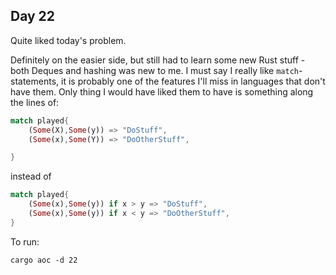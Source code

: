 ## Day 22

Quite liked today's problem.

Definitely on the easier side, but still had to learn some new Rust stuff - both Deques and hashing was
new to me. I must say I really like `match`-statements, it is probably one of the features I'll miss in
languages that don't have them. Only thing I would have liked them to have is something along the lines of:

```Rust
match played{
    (Some(X),Some(y)) => "DoStuff",
    (Some(x),Some(Y)) => "DoOtherStuff",

}
```
instead of

```Rust
match played{
    (Some(x),Some(y)) if x > y => "DoStuff",
    (Some(x),Some(y)) if x < y => "DoOtherStuff",
}
```


To run:

```
cargo aoc -d 22
```

